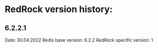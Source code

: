 # RedRock version history:

## 6.2.2.1

Date: 30.04.2022
Redis base version: 6.2.2
RedRock specific version: 1


